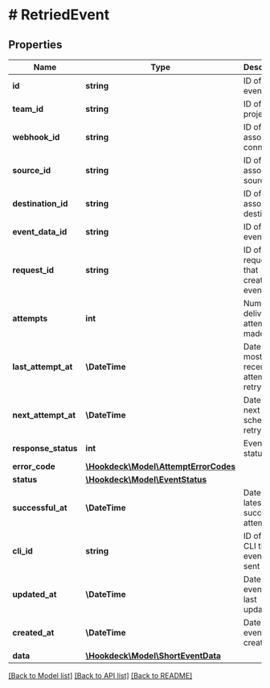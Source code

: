 # # RetriedEvent

## Properties

Name | Type | Description | Notes
------------ | ------------- | ------------- | -------------
**id** | **string** | ID of the event |
**team_id** | **string** | ID of the project |
**webhook_id** | **string** | ID of the associated connection |
**source_id** | **string** | ID of the associated source |
**destination_id** | **string** | ID of the associated destination |
**event_data_id** | **string** | ID of the event data |
**request_id** | **string** | ID of the request that created the event |
**attempts** | **int** | Number of delivery attempts made |
**last_attempt_at** | **\DateTime** | Date of the most recently attempted retry |
**next_attempt_at** | **\DateTime** | Date of the next scheduled retry |
**response_status** | **int** | Event status | [optional]
**error_code** | [**\Hookdeck\Model\AttemptErrorCodes**](AttemptErrorCodes.md) |  | [optional]
**status** | [**\Hookdeck\Model\EventStatus**](EventStatus.md) |  |
**successful_at** | **\DateTime** | Date of the latest successful attempt |
**cli_id** | **string** | ID of the CLI the event is sent to |
**updated_at** | **\DateTime** | Date the event was last updated |
**created_at** | **\DateTime** | Date the event was created |
**data** | [**\Hookdeck\Model\ShortEventData**](ShortEventData.md) |  | [optional]

[[Back to Model list]](../../README.md#models) [[Back to API list]](../../README.md#endpoints) [[Back to README]](../../README.md)
